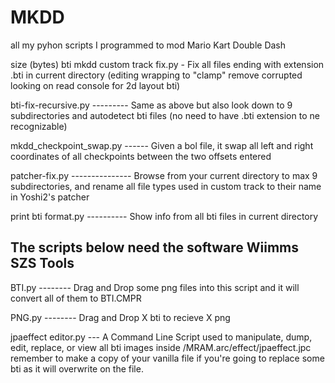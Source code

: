 # MKDD
all my pyhon scripts I programmed to mod Mario Kart Double Dash

size (bytes)
bti mkdd custom track fix.py - Fix all files ending with extension .bti in current directory (editing wrapping to "clamp" remove corrupted looking on read console for 2d layout bti)

bti-fix-recursive.py --------- Same as above but also look down to 9 subdirectories and autodetect bti files (no need to have .bti extension to ne recognizable)

mkdd_checkpoint_swap.py ------ Given a bol file, it swap all left and right coordinates of all checkpoints between the two offsets entered

patcher-fix.py --------------- Browse from your current directory to max 9 subdirectories, and rename all file types used in custom track to their name in Yoshi2's patcher

print bti format.py ---------- Show info from all bti files in current directory


## The scripts below need the software Wiimms SZS Tools

BTI.py -------- Drag and Drop some png files into this script and it will convert all of them to BTI.CMPR

PNG.py -------- Drag and Drop X bti to recieve X png

jpaeffect editor.py --- A Command Line Script used to manipulate, dump, edit, replace, or view all bti images inside /MRAM.arc/effect/jpaeffect.jpc  remember to make a copy of your vanilla file if you're going to replace some bti as it will overwrite on the file.
